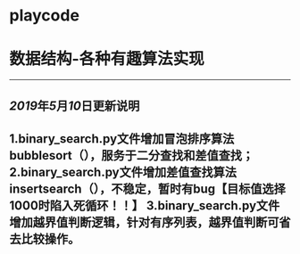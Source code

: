 # playcode
# 数据结构-各种有趣算法实现

---
## ***2019***年***5***月***10***日更新说明
1.**binary_search.py**文件增加冒泡排序算法**bubblesort（）**，服务于二分查找和差值查找；
2.**binary_search.py**文件增加差值查找算法**insertsearch（）**，不稳定，暂时有bug【目标值选择1000时陷入死循环！！】
3.**binary_search.py**文件增加越界值判断逻辑，针对有序列表，越界值判断可省去比较操作。
---
